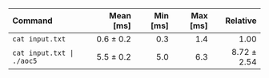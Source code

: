 | Command | Mean [ms] | Min [ms] | Max [ms] | Relative |
|:---|---:|---:|---:|---:|
| `cat input.txt` | 0.6 ± 0.2 | 0.3 | 1.4 | 1.00 |
| `cat input.txt \| ./aoc5` | 5.5 ± 0.2 | 5.0 | 6.3 | 8.72 ± 2.54 |
